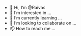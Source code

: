 - 👋 Hi, I’m @Raivas
- 👀 I’m interested in ...
- 🌱 I’m currently learning ...
- 💞️ I’m looking to collaborate on ...
- 📫 How to reach me ...

<!---
Raivas/Raivas is a ✨ special ✨ repository because its `README.md` (this file) appears on your GitHub profile.
You can click the Preview link to take a look at your changes.
--->
